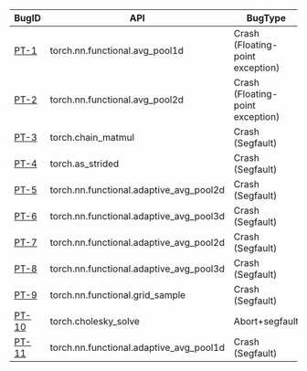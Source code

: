 |BugID                                                                                                                                            |API                                        |BugType                                           |Status|Resolution     |Baseline|DGFuzz|
|-------------------------------------------------------------------------------------------------------------------------------------------------|-------------------------------------------|--------------------------------------------------|------|---------------|--------|------|
|[PT-1](https://github.com/icse-submit/materials/tree/master/bug_trigger_inputs/pytorch/PT-1-torch.nn.functional.avg_pool1d.md)                  |torch.nn.functional.avg_pool1d             |Crash (Floating-point exception)                  |New   |Fixed          |        |√     |
|[PT-2](https://github.com/icse-submit/materials/tree/master/bug_trigger_inputs/pytorch/PT-2-torch.nn.functional.avg_pool2d.md)                  |torch.nn.functional.avg_pool2d             |Crash (Floating-point exception)                  |New   |Fixed          |        |√     |
|[PT-3](https://github.com/icse-submit/materials/tree/master/bug_trigger_inputs/pytorch/PT-3-torch.chain_matmul.md)                              |torch.chain_matmul                         |Crash (Segfault)                                  |New   |Confirmed      |        |√     |
|[PT-4](https://github.com/icse-submit/materials/tree/master/bug_trigger_inputs/pytorch/PT-4-torch.as_strided.md)                                |torch.as_strided                           |Crash (Segfault)                                  |Known |Fixed (nightly)|        |√     |
|[PT-5](https://github.com/icse-submit/materials/tree/master/bug_trigger_inputs/pytorch/PT-5-torch.nn.functional.adaptive_avg_pool2d.md)         |torch.nn.functional.adaptive_avg_pool2d    |Crash (Segfault)                                  |New   |Fixed          |√       |√     |
|[PT-6](https://github.com/icse-submit/materials/tree/master/bug_trigger_inputs/pytorch/PT-6-torch.nn.functional.adaptive_avg_pool3d.md)         |torch.nn.functional.adaptive_avg_pool3d    |Crash (Segfault)                                  |New   |Fixed          |√       |√     |
|[PT-7](https://github.com/icse-submit/materials/tree/master/bug_trigger_inputs/pytorch/PT-7-torch.nn.functional.adaptive_avg_pool2d.md)         |torch.nn.functional.adaptive_avg_pool2d    |Crash (Segfault)                                  |New   |Confirmed      |√       |√     |
|[PT-8](https://github.com/icse-submit/materials/tree/master/bug_trigger_inputs/pytorch/PT-8-torch.nn.functional.adaptive_avg_pool3d.md)         |torch.nn.functional.adaptive_avg_pool3d    |Crash (Segfault)                                  |New   |Confirmed      |√       |√     |
|[PT-9](https://github.com/icse-submit/materials/tree/master/bug_trigger_inputs/pytorch/PT-9-torch.nn.functional.grid_sample.md)                 |torch.nn.functional.grid_sample            |Crash (Segfault)                                  |New   |Fixed          |        |√     |
|[PT-10](https://github.com/icse-submit/materials/tree/master/bug_trigger_inputs/pytorch/PT-10-torch.cholesky_solve.md)                          |torch.cholesky_solve                       |Abort+segfault                                    |New   |Fixed (PR)     |        |√     |
|[PT-11](https://github.com/icse-submit/materials/tree/master/bug_trigger_inputs/pytorch/PT-11-torch.nn.functional.adaptive_avg_pool1d.md)       |torch.nn.functional.adaptive_avg_pool1d    |Crash (Segfault)                                  |New   |Confirmed      |        |√     |

